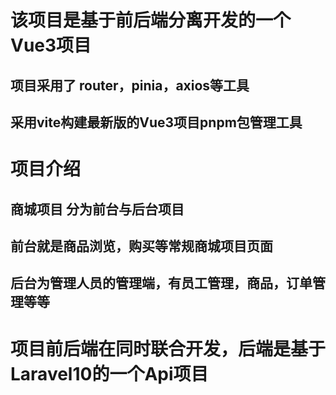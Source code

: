# 该项目是基于前后端分离开发的一个Vue3项目
## 项目采用了 router，pinia，axios等工具
## 采用vite构建最新版的Vue3项目pnpm包管理工具

# 项目介绍
## 商城项目 分为前台与后台项目
## 前台就是商品浏览，购买等常规商城项目页面
## 后台为管理人员的管理端，有员工管理，商品，订单管理等等

# 项目前后端在同时联合开发，后端是基于Laravel10的一个Api项目
